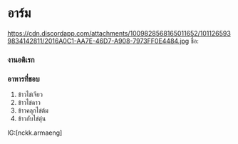 # อาร์ม
https://cdn.discordapp.com/attachments/1009828568165011652/1011265939834142811/2016A0C1-AA7E-46D7-A908-7973FF0E4484.jpg
ชื่อ: 

### งานอดิเรก
### อาหารที่ชอบ  
1. ข้าวไข่เจียว    
2. ข้าวไข่ดาว   
3. ข้าวคลุกไข่ต้ม    
4. ข้าวกับไข่ตุ๋น

IG:[nckk.armaeng]
